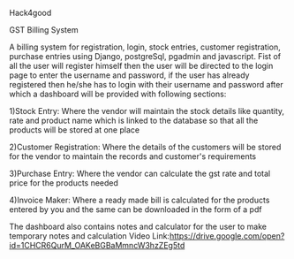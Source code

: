 Hack4good

GST Billing System

A billing system for registration, login, stock entries, customer registration, purchase entries using Django, postgreSql, pgadmin and javascript.
Fist of all the user will register himself then the user will be directed to the login page to enter the username and password, if the user has already registered then he/she has to login with their username and password after which a dashboard will be provided with following sections:

1)Stock Entry: Where the vendor will maintain the stock details like quantity, rate and product name which is linked to the database so that all the products will be stored at one place

2)Customer Registration: Where the details of the customers will be stored for the vendor to maintain the records and customer's requirements

3)Purchase Entry: Where the vendor can calculate the gst rate and total price for the products needed

4)Invoice Maker: Where a ready made bill is calculated for the products entered by you and the same can be downloaded in the form of a pdf

The dashboard also contains notes and calculator for the user to make temporary notes and calculation 
Video Link:https://drive.google.com/open?id=1CHCR6QurM_OAKeBGBaMmncW3hzZEg5td

